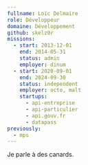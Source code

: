 ```yaml
---
fullname: Loïc Delmaire
role: Développeur
domaine: Développement
github: skelz0r
missions:
  - start: 2013-12-01
    end: 2014-05-31
    status: admin
    employer: dinum
  - start: 2020-09-01
    end: 2024-09-30
    status: independent
    employer: octo, malt
    startups:
      - api-entreprise
      - api-particulier
      - api.gouv.fr
      - datapass
previously:
  - mps
---
```

Je parle à des canards.
